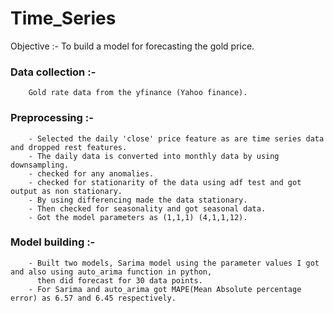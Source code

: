 # Time_Series 

Objective :- To build a model for forecasting the gold price.

### Data collection :- 
        Gold rate data from the yfinance (Yahoo finance).

### Preprocessing :- 
        - Selected the daily 'close' price feature as are time series data and dropped rest features.
        - The daily data is converted into monthly data by using downsampling.
        - checked for any anomalies.
        - checked for stationarity of the data using adf test and got output as non stationary.
        - By using differencing made the data stationary.
        - Then checked for seasonality and got seasonal data.
        - Got the model parameters as (1,1,1) (4,1,1,12).

### Model building :-
        - Built two models, Sarima model using the parameter values I got and also using auto_arima function in python,
          then did forecast for 30 data points.   
        - For Sarima and auto_arima got MAPE(Mean Absolute percentage error) as 6.57 and 6.45 respectively.
